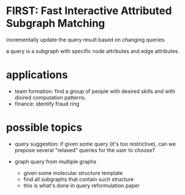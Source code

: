 # FIRST: Fast Interactive Attributed Subgraph Matching

incrementally update the query result based on changing queries.

a query is a subgraph with specific node attributes and edge attributes. 

# applications

- team formation: find a group of people with desired skills and with disired computation patterns. 
- finance: identify fraud ring


# possible topics

- query suggestion: if given some query (it's too restrictive), can we prepose several "relaxed" queries for the user to choose?

- graph query from multiple graphs
  - given some molecular structure template
  - find all subgraphs that contain such structure
  - this is what's done in query reformulation paper